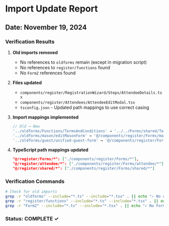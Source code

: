 # Import Update Report

## Date: November 19, 2024

### Verification Results

1. **Old imports removed**
   - No references to `oldforms` remain (except in migration script)
   - No references to `register/functions` found
   - No `Form2` references found

2. **Files updated**
   - `components/register/RegistrationWizard/Steps/AttendeeDetails.tsx`
   - `components/register/Attendees/AttendeeEditModal.tsx`
   - `tsconfig.json` - Updated path mappings to use correct casing

3. **Import mappings implemented**
   ```typescript
   // Old → New
   '../oldforms/Functions/TermsAndConditions' → '../../Forms/shared/TermsAndConditions'
   '../oldforms/mason/editMasonForm' → '@/components/register/Forms/mason/Layouts/MasonForm'
   '../oldforms/guest/unified-guest-form' → '@/components/register/Forms/guest/Layouts/GuestForm'
   ```

4. **TypeScript path mappings updated**
   ```json
   "@/register/Forms/*": ["./components/register/Forms/*"],
   "@/register/attendee/*": ["./components/register/Forms/attendee/*"],
   "@/register/shared/*": ["./components/register/Forms/shared/*"]
   ```

### Verification Commands

```bash
# Check for old imports
grep -r "oldforms" --include="*.ts" --include="*.tsx" . || echo "✓ No oldforms imports"
grep -r "register/functions" --include="*.ts" --include="*.tsx" . || echo "✓ No old function imports"
grep -r "Form2" --include="*.ts" --include="*.tsx" . || echo "✓ No Form2 references"
```

### Status: COMPLETE ✓